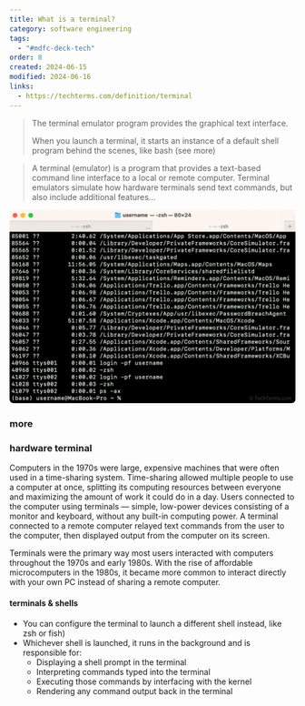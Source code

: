 ```yaml
---
title: What is a terminal?
category: software engineering
tags:
  - "#mdfc-deck-tech"
order: 8
created: 2024-06-15
modified: 2024-06-16
links:
  - https://techterms.com/definition/terminal
---
```


> The terminal emulator program provides the graphical text interface.
>
> When you launch a terminal, it starts an instance of a default shell program behind the scenes, like bash (see more)

> A terminal (emulator) is a program that provides a text-based command line interface to a local or remote computer. Terminal emulators simulate how hardware terminals send text commands, but also include additional features...

![Image](./attachments/Pasted-image-20240616112822.png)

### more

### hardware terminal

Computers in the 1970s were large, expensive machines that were often used in a time-sharing system. Time-sharing allowed multiple people to use a computer at once, splitting its computing resources between everyone and maximizing the amount of work it could do in a day. Users connected to the computer using terminals — simple, low-power devices consisting of a monitor and keyboard, without any built-in computing power. A terminal connected to a remote computer relayed text commands from the user to the computer, then displayed output from the computer on its screen.

Terminals were the primary way most users interacted with computers throughout the 1970s and early 1980s. With the rise of affordable microcomputers in the 1980s, it became more common to interact directly with your own PC instead of sharing a remote computer.

#### terminals & shells

- You can configure the terminal to launch a different shell instead, like zsh or fish)
- Whichever shell is launched, it runs in the background and is responsible for:
  - Displaying a shell prompt in the terminal
  - Interpreting commands typed into the terminal
  - Executing those commands by interfacing with the kernel
  - Rendering any command output back in the terminal
